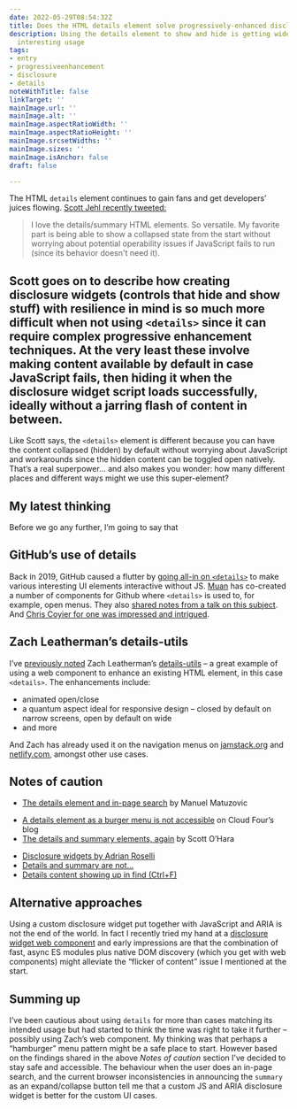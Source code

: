 ```yaml
---
date: 2022-05-29T08:54:32Z
title: Does the HTML details element solve progressively-enhanced disclosures?
description: Using the details element to show and hide is getting wider and more
  interesting usage
tags:
- entry
- progressiveenhancement
- disclosure
- details
noteWithTitle: false
linkTarget: ''
mainImage.url: ''
mainImage.alt: ''
mainImage.aspectRatioWidth: ''
mainImage.aspectRatioHeight: ''
mainImage.srcsetWidths: ''
mainImage.sizes: ''
mainImage.isAnchor: false
draft: false

---
```

The HTML `details` element continues to gain fans and get developers’ juices flowing. [Scott Jehl recently tweeted:](https://twitter.com/scottjehl/status/1524746181271863296)

> I love the details/summary HTML elements. So versatile. My favorite part is being able to show a collapsed state from the start without worrying about potential operability issues if JavaScript fails to run (since its behavior doesn't need it).

Scott goes on to describe how creating disclosure widgets (controls that hide and show stuff) with resilience in mind is so much more difficult when not using `<details>` since it can require complex progressive enhancement techniques. At the very least these involve making content available by default in case JavaScript fails, then hiding it when the disclosure widget script loads successfully, ideally without a jarring flash of content in between.
---

Like Scott says, the `<details>` element is different because you can have the content collapsed (hidden) by default without worrying about JavaScript and workarounds since the hidden content can be toggled open natively. That‘s a real superpower… and also makes you wonder: how many different places and different ways might we use this super-element?

## My latest thinking

Before we go any further, I’m going to say that 

## GitHub’s use of details

Back in 2019, GitHub caused a flutter by [going all-in on `<details>`](https://twitter.com/muanchiou/status/1091331877636661249) to make various interesting UI elements interactive without JS. [Muan](https://twitter.com/muanchiou) has co-created a number of components for Github where `<details>` is used to, for example, open menus. They also [shared notes from a talk on this subject](https://github.com/muan/details-on-details). And [Chris Coyier for one was impressed and intrigued](https://css-tricks.com/using-details-for-menus-and-dialogs-is-an-interesting-idea/).

## Zach Leatherman’s details-utils

I’ve [previously noted](https://fuzzylogic.me/posts/web-components-as-progressive-enhancement-by-cloud-four/) Zach Leatherman’s [details-utils](https://www.zachleat.com/web/details-utils/) – a great example of using a web component to enhance an existing HTML element, in this case `<details>`. The enhancements include:

- animated open/close
- a quantum aspect ideal for responsive design – closed by default on narrow screens, open by default on wide
- and more

And Zach has already used it on the navigation menus on [jamstack.org](https://jamstack.org/) and [netlify.com](https://www.netlify.com/), amongst other use cases.

## Notes of caution

* [The details element and in-page search](https://www.matuzo.at/blog/2023/details-find-in-page/) by Manuel Matuzovic
- [A details element as a burger menu is not accessible](https://cloudfour.com/thinks/a-details-element-as-a-burger-menu-is-not-accessible/) on Cloud Four’s blog
- [The details and summary elements, again](https://www.scottohara.me//blog/2022/09/12/details-summary.html) by Scott O’Hara
* [Disclosure widgets by Adrian Roselli](https://adrianroselli.com/2020/05/disclosure-widgets.html)
* [Details and summary are not…](https://adrianroselli.com/2019/04/details-summary-are-not-insert-control-here.html)
* [Details content showing up in find (Ctrl+F)](https://adrianroselli.com/2019/04/details-summary-are-not-insert-control-here.html#comment-208747)

## Alternative approaches

Using a custom disclosure widget put together with JavaScript and ARIA is not the end of the world. In fact I recently tried my hand at a [disclosure widget web component](https://fuzzylogic.me/posts/my-first-web-component-a-disclosure-widget/) and early impressions are that the combination of fast, async ES modules plus native DOM discovery (which you get with web components) might alleviate the “flicker of content” issue I mentioned at the start.

## Summing up

I’ve been cautious about using `details` for more than cases matching its intended usage but had started to think the time was right to take it further – possibly using Zach’s web component. My thinking was that perhaps a “hamburger” menu pattern might be a safe place to start. However based on the findings shared in the above _Notes of caution_ section I’ve decided to stay safe and accessible. The behaviour when the user does an in-page search, and the current browser inconsistencies in announcing the `summary` as an expand/collapse button tell me that a custom JS and ARIA disclosure widget is better for the custom UI cases.
